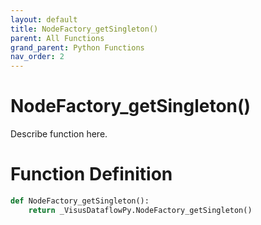 ```yaml
---
layout: default
title: NodeFactory_getSingleton()
parent: All Functions
grand_parent: Python Functions
nav_order: 2
---
```


# NodeFactory_getSingleton()

Describe function here.

# Function Definition

```python
def NodeFactory_getSingleton():
    return _VisusDataflowPy.NodeFactory_getSingleton()
```